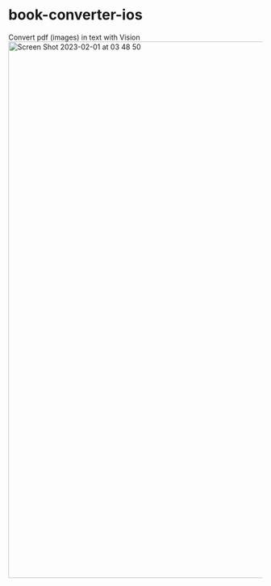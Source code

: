 # book-converter-ios
Convert pdf (images) in text with Vision
<img width="1062" alt="Screen Shot 2023-02-01 at 03 48 50" src="https://user-images.githubusercontent.com/31082311/215971688-f1fee8a2-9b20-4b6b-a738-28dcff38e446.png">
